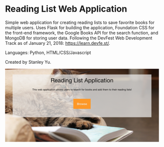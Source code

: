 # Reading List Web Application
Simple web application for creating reading lists to save favorite books for multiple users. Uses Flask for building the application, Foundation CSS for the front-end framework, the Google Books API for the search function, and MongoDB for storing user data. Following the DevFest Web Development Track as of January 21, 2018: https://learn.devfe.st/.

Languages: Python, HTML/CSS/Javascript

Created by Stanley Yu.

![Example Page](/static/img/example.png)
